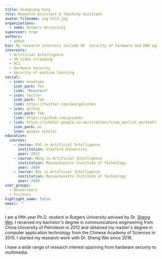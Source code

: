 ```yaml
---
title: Xianglong Feng
role: Research Assistant & Teaching Assistant
avatar_filename: img-0113.jpg
organizations:
  - name: Rutgers University
superuser: true
authors:
  - admin
bio: My research interests include VR  security of hardware and DNN applications.
interests:
  - Artificial Intelligence
  - VR video streaming
  - HCI
  - Hardware Security
  - Security of machine learning
social:
  - icon: envelope
    icon_pack: fas
    link: "#contact"
  - icon: twitter
    icon_pack: fab
    link: https://twitter.com/GeorgeCushen
  - icon: github
    icon_pack: fab
    link: https://github.com/gcushen
  - link: https://scholar.google.co.uk/citations?view_op=list_works&hl=en&user=E44JoMkAAAAJ
    icon_pack: ai
    icon: google scholar
education:
  courses:
    - course: PhD in Artificial Intelligence
      institution: Stanford University
      year: 2012
    - course: MEng in Artificial Intelligence
      institution: Massachusetts Institute of Technology
      year: 2009
    - course: BSc in Artificial Intelligence
      institution: Massachusetts Institute of Technology
      year: 2008
user_groups:
  - Researchers
  - Visitors
highlight_name: false
email: ""
---
```

I am a fifth year Ph.D. student in Rutgers University advised by Dr. [Sheng Wei](http://eceweb1.rutgers.edu/~sw891/). I received my bachelor's degree in communications engineering from China University of Petroleum in 2012 and  obtained my master's degree in computer application technology from the Chinese Academy of Sciences in 2015. I started my research work with Dr. Sheng Wei since 2016. 

I have a wide range of research interest spanning from hardware security to multimedia.